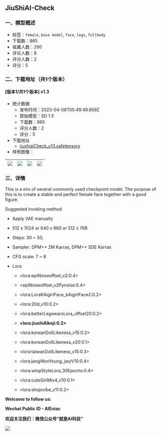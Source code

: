 ## JiuShiAI-Check
### 一、模型概述

- 标签：`female`, `base model`, `face`, `legs`, `fullbody`
- 下载数：865
- 收藏人数：290
- 评论人数：8
- 评分人数：2
- 评分：5

### 二、下载地址（共1个版本）

#### [版本1/共1个版本] v1.3

- 统计数据
  - 发布时间：2023-04-08T05:49:49.659Z
  - 原始模型：SD 1.5
  - 下载数：865
  - 评分人数：2
  - 评分：5
- 下载地址
  - [jiushiaiCheck_v13.safetensors](https://civitai.com/api/download/models/39686)
- 样例图像：

| <img src="https://image.civitai.com/xG1nkqKTMzGDvpLrqFT7WA/e265f5ff-7fc6-4b60-3571-494aeb580700/width=450/439595.jpeg" /> | <img src="https://image.civitai.com/xG1nkqKTMzGDvpLrqFT7WA/8b6efa5a-c682-4969-f0cb-91c00a294a00/width=450/439596.jpeg" /> | <img src="https://image.civitai.com/xG1nkqKTMzGDvpLrqFT7WA/1d3b6aa9-7e8b-4315-38c7-fccfc6291c00/width=450/439597.jpeg" /> | <img src="https://image.civitai.com/xG1nkqKTMzGDvpLrqFT7WA/ed1b4745-671f-466a-90ae-acedc4446900/width=450/439599.jpeg" /> |
| ---- | ---- | ---- | ---- |


### 三、详情
<p>This is a mix of several commonly used checkpoint model. The purpose of this is to create a stable and perfect female face together with a good figure.</p><p></p><p>Suggested invoking method</p><ul><li><p>Apply VAE manually</p></li><li><p>512 x 1024 or 640 x 960 or 512 x 768</p></li><li><p>Steps: 30 ~ 50,</p></li><li><p>Sampler: DPM++ 2M Karras, DPM++ SDE Karras</p></li><li><p>CFG scale: 7 ~ 8</p></li><li><p>Lora</p><ul><li><p>&lt;lora:epiNoiseoffset_v2:0.4&gt;</p></li><li><p>&lt;epiNoiseoffset_v2Pynoise:0.4&gt;</p></li><li><p>&lt;lora:LoraKAigirlFace_kAigirlFace2:0.2&gt;</p></li><li><p>&lt;lora:20d_v10:0.2&gt;</p></li><li><p>&lt;lora:betterLegwearsLora_offset20:0.2&gt;</p></li><li><p><strong>&lt;lora:jiushiAIkeji:0.2&gt;</strong></p></li><li><p>&lt;lora:koreanDollLikeness_v15:0.2&gt;</p></li><li><p>&lt;lora:koreanDollLikeness_v20:0.1&gt;</p></li><li><p>&lt;lora:taiwanDollLikeness_v15:0.3&gt;</p></li><li><p>&lt;lora:jangWonYoung_jwyV10:0.4&gt;</p></li><li><p>&lt;lora:wlopStyleLora_30Epochs:0.4&gt;</p></li><li><p>&lt;lora:cuteGirlMix4_v10:0.1&gt;</p></li><li><p>&lt;lora:shojovibe_v11:0.2&gt;</p></li></ul></li></ul><p></p><p><strong>Welcome to follow us: </strong></p><p><strong>Wechat Public ID - AIEniac</strong></p><p><strong>欢迎关注我们：微信公众号“就是AI科技”</strong></p><img src="https://imagecache.civitai.com/xG1nkqKTMzGDvpLrqFT7WA/e01e2e6a-35c7-4836-1274-d3dda2adcb00/width=525/e01e2e6a-35c7-4836-1274-d3dda2adcb00.jpeg" />